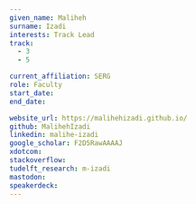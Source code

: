 ```yaml
---
given_name: Maliheh
surname: Izadi
interests: Track Lead
track: 
  - 3
  - 5

current_affiliation: SERG
role: Faculty
start_date:
end_date:

website_url: https://malihehizadi.github.io/
github: MalihehIzadi
linkedin: malihe-izadi
google_scholar: F2D5RawAAAAJ
xdotcom:
stackoverflow:
tudelft_research: m-izadi
mastodon:
speakerdeck:
---
```


